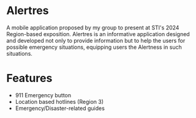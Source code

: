 # Alertres
A mobile application proposed by my group to present at STI's 2024 Region-based exposition. Alertres is an informative application designed and developed not only to provide information but to help the users for possible emergency situations, equipping users the Alertness in such situations.

# Features
- 911 Emergency button
- Location based hotlines (Region 3)
- Emergency/Disaster-related guides



